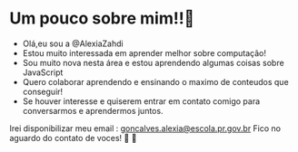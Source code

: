 # Um pouco sobre mim!!:hugs:
-  Olá,eu sou a @AlexiaZahdi
-  Estou muito interessada em aprender melhor sobre computação!
-  Sou muito nova nesta área e estou aprendendo algumas coisas sobre JavaScript
-  Quero colaborar aprendendo e ensinando o maximo de conteudos que conseguir! 
-  Se houver interesse e quiserem entrar em contato comigo para conversarmos e aprendermos juntos. 
   
Irei disponibilizar meu email : goncalves.alexia@escola.pr.gov.br 
Fico no aguardo do contato de voces! :handshake: :pray:

<!---
AlexiaZahdi/AlexiaZahdi is a ✨ special ✨ repository because its `README.md` (this file) appears on your GitHub profile.
You can click the Preview link to take a look at your changes.
--->
